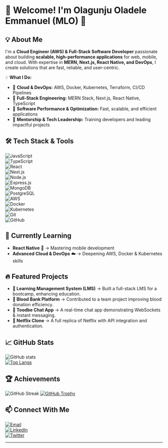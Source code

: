 # 🚀 Welcome! I'm Olagunju Oladele Emmanuel (MLO) 👋  

## 💡 About Me  
I'm a **Cloud Engineer (AWS) & Full-Stack Software Developer** passionate about building **scalable, high-performance applications** for web, mobile, and cloud. With expertise in **MERN, Next.js, React Native, and DevOps**, I create solutions that are fast, reliable, and user-centric.  

💡 **What I Do:**  
- 🔹 **Cloud & DevOps:** AWS, Docker, Kubernetes, Terraform, CI/CD Pipelines  
- 🔹 **Full-Stack Engineering:** MERN Stack, Next.js, React Native, TypeScript  
- 🔹 **Software Performance & Optimization:** Fast, scalable, and efficient applications  
- 🔹 **Mentorship & Tech Leadership:** Training developers and leading impactful projects  

## 🛠️ Tech Stack & Tools  
![JavaScript](https://img.shields.io/badge/Code-JavaScript-informational?style=flat&logo=javascript)  
![TypeScript](https://img.shields.io/badge/Code-TypeScript-informational?style=flat&logo=typescript)  
![React](https://img.shields.io/badge/Code-React-informational?style=flat&logo=react)  
![Next.js](https://img.shields.io/badge/Code-Next.js-informational?style=flat&logo=next.js)  
![Node.js](https://img.shields.io/badge/Code-Node.js-informational?style=flat&logo=node.js)  
![Express.js](https://img.shields.io/badge/Code-Express.js-informational?style=flat&logo=express)  
![MongoDB](https://img.shields.io/badge/Database-MongoDB-informational?style=flat&logo=mongodb)  
![PostgreSQL](https://img.shields.io/badge/Database-PostgreSQL-informational?style=flat&logo=postgresql)  
![AWS](https://img.shields.io/badge/Cloud-AWS-informational?style=flat&logo=amazonaws)  
![Docker](https://img.shields.io/badge/DevOps-Docker-informational?style=flat&logo=docker)  
![Kubernetes](https://img.shields.io/badge/DevOps-Kubernetes-informational?style=flat&logo=kubernetes)  
![Git](https://img.shields.io/badge/Tools-Git-informational?style=flat&logo=git)  
![GitHub](https://img.shields.io/badge/Tools-GitHub-informational?style=flat&logo=github)  

## 🌱 Currently Learning  
- **React Native** 📱 → Mastering mobile development  
- **Advanced Cloud & DevOps** ☁️ → Deepening AWS, Docker & Kubernetes skills  

## 🔥 Featured Projects  
- **🚀 Learning Management System (LMS)** → Built a full-stack LMS for a bootcamp, enhancing education.  
- **🏥 Blood Bank Platform** → Contributed to a team project improving blood donation efficiency.  
- **💬 Toodbe Chat App** → A real-time chat app demonstrating WebSockets & instant messaging.  
- **🎥 Netflix Clone** → A full replica of Netflix with API integration and authentication.  

## 📈 GitHub Stats  
![GitHub stats](https://github-readme-stats.vercel.app/api?username=MLO-OLAGUNJU&show_icons=true&theme=radical)  
[![Top Langs](https://github-readme-stats.vercel.app/api/top-langs/?username=MLO-OLAGUNJU&layout=compact&theme=radical)](https://github.com/MLO-OLAGUNJU)  

## 🏆 Achievements  
![GitHub Streak](https://github-readme-streak-stats.herokuapp.com/?user=MLO-OLAGUNJU&theme=radical)
[![GitHub Trophy](https://github-profile-trophy.vercel.app/?username=MLO-OLAGUNJU&theme=onedark)](https://github.com/ryo-ma/github-profile-trophy)  

## 📫 Connect With Me  
[![Email](https://img.shields.io/badge/Email-D14836?style=flat&logo=gmail&logoColor=white)](mailto:oladeleemmanuelolagunju@gmail.com)  
[![LinkedIn](https://img.shields.io/badge/LinkedIn-0077B5?style=flat&logo=linkedin&logoColor=white)](https://www.linkedin.com/in/mlo-olagunju/)  
[![Twitter](https://img.shields.io/badge/Twitter-1DA1F2?style=flat&logo=twitter&logoColor=white)](https://twitter.com/mlo_olagunju)  

---
